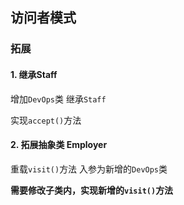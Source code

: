 ## 访问者模式

### 拓展

#### 1. 继承Staff

增加`DevOps`类 继承`Staff`

实现`accept()`方法

#### 2. 拓展抽象类 Employer

重载`visit()`方法 入参为新增的`DevOps`类

**需要修改子类内，实现新增的`visit()`方法**